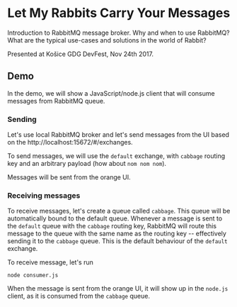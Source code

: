Let My Rabbits Carry Your Messages
==================================

Introduction to RabbitMQ message
broker. Why and when to use RabbitMQ?
What are the typical use-cases
and solutions in the world of Rabbit?

Presented at Košice GDG DevFest, Nov 24th 2017.

Demo
----
In the demo, we will show a JavaScript/node.js
client that will consume messages from RabbitMQ
queue.

### Sending
Let's use local RabbitMQ broker and let's
send messages from the UI based on the
http://localhost:15672/#/exchanges.

To send messages, we will use the `default`
exchange, with `cabbage` routing key
and an arbitrary payload (how about `nom nom nom`).

Messages will be sent from the orange UI.

### Receiving messages
To receive messages, let's create a queue
called `cabbage`. This queue will be automatically
bound to the default queue. Whenever
a message is sent to the `default` queue
with the `cabbage` routing key, RabbitMQ
will route this message to the queue
with the same name as the routing key -- 
effectively sending it to the `cabbage`
queue. This is the default behaviour
of the `default` exchange.

To receive message, let's run

	node consumer.js
	
When the message is sent from the orange
UI, it will show up in the `node.js`
client, as it is consumed from the `cabbage`
queue.	